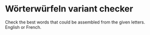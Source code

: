 # Wörterwürfeln variant checker

Check the best words that could be assembled from the given letters. English or French.

